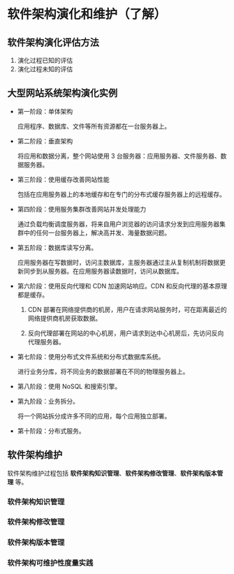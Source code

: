 # 软件架构演化和维护（了解）

## 软件架构演化评估方法

1. 演化过程已知的评估
2. 演化过程未知的评估

## 大型网站系统架构演化实例

* 第一阶段：单体架构
    
    应用程序、数据库、文件等所有资源都在一台服务器上。

* 第二阶段：垂直架构

    将应用和数据分离，整个网站使用 3 台服务器：应用服务器、文件服务器、数据服务器。

* 第三阶段：使用缓存改善网站性能

    包括在应用服务器上的本地缓存和在专门的分布式缓存服务器上的远程缓存。

* 第四阶段：使用服务集群改善网站并发处理能力

    通过负载均衡调度服务器，将来自用户浏览器的访问请求分发到应用服务器集群中的任何一台服务器上，解决高并发、海量数据问题。

* 第五阶段：数据库读写分离。

    应用服务器在写数据时，访问主数据库，主服务器通过主从复制机制将数据更新同步到从服务器。在应用服务器读数据时，访问从数据库。

* 第六阶段：使用反向代理和 CDN 加速网站响应。CDN 和反向代理的基本原理都是缓存。

    1. CDN 部署在网络提供商的机房，用户在请求网站服务时，可在距离最近的网络提供商机房获取数据。

    2. 反向代理部署在网站的中心机房，用户请求到达中心机房后，先访问反向代理服务器。

* 第七阶段：使用分布式文件系统和分布式数据库系统。

    进行业务分库，将不同业务的数据部署在不同的物理服务器上。

* 第八阶段：使用 NoSQL 和搜索引擎。
* 第九阶段：业务拆分。

    将一个网站拆分成许多不同的应用，每个应用独立部署。

* 第十阶段：分布式服务。

## 软件架构维护

软件架构维护过程包括 **软件架构知识管理**、**软件架构修改管理**、**软件架构版本管理** 等。

### 软件架构知识管理
### 软件架构修改管理
### 软件架构版本管理
### 软件架构可维护性度量实践